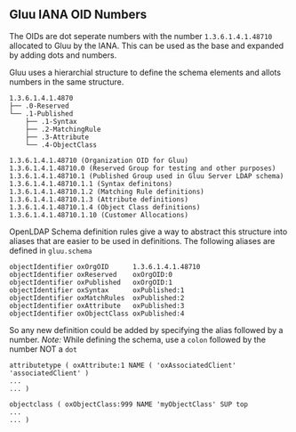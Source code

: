 ## Gluu IANA OID Numbers

The OIDs are dot seperate numbers with the number `1.3.6.1.4.1.48710` allocated to Gluu by the IANA. This can be used as the base and expanded by adding dots and numbers.

Gluu uses a hierarchial structure to define the schema elements and allots numbers in the same structure.
```
1.3.6.1.4.1.4870
├── .0-Reserved
└── .1-Published
    ├── .1-Syntax
    ├── .2-MatchingRule
    ├── .3-Attribute
    └── .4-ObjectClass

1.3.6.1.4.1.48710 (Organization OID for Gluu)
1.3.6.1.4.1.48710.0 (Reserved Group for testing and other purposes)
1.3.6.1.4.1.48710.1 (Published Group used in Gluu Server LDAP schema)
1.3.6.1.4.1.48710.1.1 (Syntax definitons)
1.3.6.1.4.1.48710.1.2 (Matching Rule definitions)
1.3.6.1.4.1.48710.1.3 (Attribute definitions)
1.3.6.1.4.1.48710.1.4 (Object Class definitions)
1.3.6.1.4.1.48710.1.10 (Customer Allocations)

```

OpenLDAP Schema definition rules give a way to abstract this structure into aliases that are easier to be used in definitions. The following aliases are defined in `gluu.schema`


```
objectIdentifier oxOrgOID      1.3.6.1.4.1.48710
objectIdentifier oxReserved    oxOrgOID:0
objectIdentifier oxPublished   oxOrgOID:1
objectIdentifier oxSyntax      oxPublished:1
objectIdentifier oxMatchRules  oxPublished:2
objectIdentifier oxAttribute   oxPublished:3
objectIdentifier oxObjectClass oxPublished:4
```

So any new definition could be added by specifying the alias followed by a number.
*Note:* While defining the schema, use a `colon` followed by the number NOT a `dot`

```
attributetype ( oxAttribute:1 NAME ( 'oxAssociatedClient' 'associatedClient' )
...
... )

objectclass ( oxObjectClass:999 NAME 'myObjectClass' SUP top
...
... )
```
